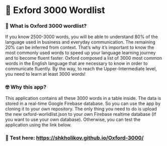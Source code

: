 # 📖 Exford 3000 Wordlist
 
### 🧐 What is Oxford 3000 wordlist?
If you know 2500-3000 words, you will be able to understand 80% of the language used in business and everyday communication. The remaining 20% can be inferred from context. That’s why it’s important to know the most commonly used words to speed up your language learning journey and to become fluent faster. Oxford composed a list of 3000 most common words in the English language that are necessary to know in order to communicate fluently. By the way, to reach the Upper-Intermediate level, you need to learn at least 3000 words!

### 🤓 Why this app? 
This application contains all these 3000 words in a table inside. The data is stored in a real-time Google Firebase database. So you can use the app by cloning it to your own repository. The only thing you need to do is upload the new oxford-worlidlist.json to your own Firebase realtime database (if you want to use your own database). Otherwise, you can test the application using the link below.

### 🧪 Test here: https://shkholikov.github.io/Oxford-3000/


